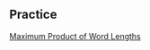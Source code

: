 ## Practice

[Maximum Product of Word Lengths](https://github.com/nghoanglong/DataStructures-Algorithms-CheatSheet/blob/master/18%20PRACTICE/maximum_POW.py)